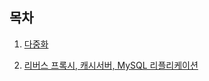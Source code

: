 ## 목차

1. [다중화](https://github.com/revenge1005/System-Redundancy/tree/master/ch.01)

2. [리버스 프록시, 캐시서버, MySQL 리플리케이션](https://github.com/revenge1005/System-Redundancy/tree/master/ch.02)